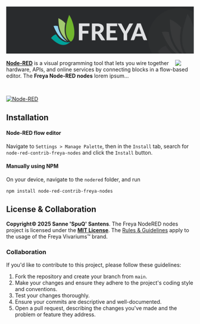 ![Freya Banner](https://raw.githubusercontent.com/Freya-Vivariums/.github/refs/heads/main/brand/Freya_banner.png)

<img src="https://nodered.org/about/resources/media/node-red-icon.png" align="right" width="10%"/>

**[Node-RED](https://nodered.org/)** is a visual programming tool that lets you wire together hardware, APIs, and online services by connecting blocks in a flow-based editor. The **Freya Node-RED nodes** lorem ipsum...

<br clear="right"/>

[![Node-RED](https://img.shields.io/badge/Node--RED-Freya-%23A2CA6F?logo=nodered)](https://flows.nodered.org/node/node-red-contrib-freya-nodes)

## Installation
#### Node-RED flow editor
Navigate to `Settings > Manage Palette`, then in the `Install` tab, search for `node-red-contrib-freya-nodes` and click the `Install` button.

#### Manually using NPM
On your device, navigate to the `nodered` folder, and run
```
npm install node-red-contrib-freya-nodes
```

## License & Collaboration
**Copyright© 2025 Sanne 'SpuQ' Santens**. The Freya NodeRED nodes project is licensed under the **[MIT License](LICENSE.txt)**. The [Rules & Guidelines](https://github.com/Freya-Vivariums/.github/blob/main/brand/Freya_Trademark_Rules_and_Guidelines.md) apply to the usage of the Freya Vivariums™ brand.

### Collaboration

If you'd like to contribute to this project, please follow these guidelines:
1. Fork the repository and create your branch from `main`.
2. Make your changes and ensure they adhere to the project's coding style and conventions.
3. Test your changes thoroughly.
4. Ensure your commits are descriptive and well-documented.
5. Open a pull request, describing the changes you've made and the problem or feature they address.